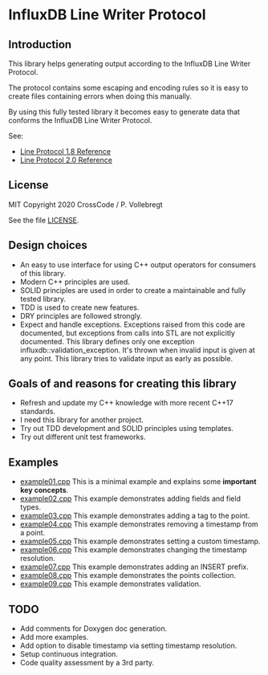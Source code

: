 # InfluxDB Line Writer Protocol

## Introduction

This library helps generating output according to the InfluxDB Line Writer Protocol.   

The protocol contains some escaping and encoding rules so it is easy to create files containing errors when doing this manually.

By using this fully tested library it becomes easy to generate data that conforms the InfluxDB Line Writer Protocol.   

See:
* [Line Protocol 1.8 Reference](https://docs.influxdata.com/influxdb/v1.8/write_protocols/line_protocol_reference/)
* [Line Protocol 2.0 Reference](https://v2.docs.influxdata.com/v2.0/reference/syntax/line-protocol/)

## License

MIT
Copyright 2020 CrossCode / P. Vollebregt 

See the file [LICENSE](LICENSE).

## Design choices

* An easy to use interface for using C++ output operators for consumers of this library.
* Modern C++ principles are used. 
* SOLID principles are used in order to create a maintainable and fully tested library.
* TDD is used to create new features.
* DRY principles are followed strongly.
* Expect and handle exceptions. Exceptions raised from this code are documented, but exceptions from calls into STL are
  not explicitly documented. This library defines only one exception influxdb::validation_exception. It's thrown when
  invalid input is given at any point. This library tries to validate input as early as possible. 

## Goals of and reasons for creating this library

* Refresh and update my C++ knowledge with more recent C++17 standards.
* I need this library for another project.
* Try out TDD development and SOLID principles using templates.
* Try out different unit test frameworks. 

## Examples

* [example01.cpp](examples/example01.cpp) This is a minimal example and explains some **important key concepts**.
* [example02.cpp](examples/example02.cpp) This example demonstrates adding fields and field types.  
* [example03.cpp](examples/example03.cpp) This example demonstrates adding a tag to the point.
* [example04.cpp](examples/example04.cpp) This example demonstrates removing a timestamp from a point.
* [example05.cpp](examples/example05.cpp) This example demonstrates setting a custom timestamp.
* [example06.cpp](examples/example06.cpp) This example demonstrates changing the timestamp resolution.
* [example07.cpp](examples/example07.cpp) This example demonstrates adding an INSERT prefix.
* [example08.cpp](examples/example08.cpp) This example demonstrates the points collection.
* [example09.cpp](examples/example09.cpp) This example demonstrates validation. 

## TODO

* Add comments for Doxygen doc generation.
* Add more examples.
* Add option to disable timestamp via setting timestamp resolution.
* Setup continuous integration.
* Code quality assessment by a 3rd party.

